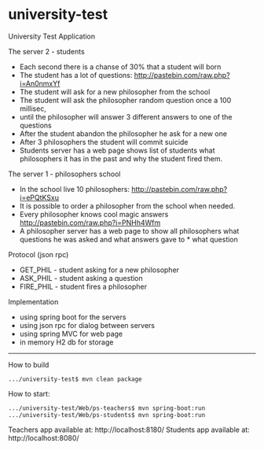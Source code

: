 # university-test
University Test Application

The server 2 - students

* Each second there is a chanse of 30% that a student will born
* The student has a lot of questions:   http://pastebin.com/raw.php?i=An0nmxYf
* The student will ask for a new philosopher from the school
* The student will ask the philosopher random question once a 100 millisec, 
* until  the philosopher will answer 3 different answers to one of the questions
* After the student abandon the philosopher he ask for a new one
* After 3 philosophers the student will commit suicide 
* Students server  has a web page shows list of students what philosophers it has in the past and why the student fired them.



The server 1  - philosophers school

* In the school live 10 philosophers: http://pastebin.com/raw.php?i=ePQtKSxu
* It is possible to order a philosopher from the school when needed.
* Every philosopher knows cool magic answers http://pastebin.com/raw.php?i=PNHh4Wfm
* A philosopher server has a web page to show all philosophers what questions he was asked and what answers gave to * what question


Protocol (json rpc)

* GET_PHIL - student asking for a new philosopher 
* ASK_PHIL - student asking a question
* FIRE_PHIL - student fires a philosopher



Implementation

* using spring boot for the servers
* using json rpc for dialog between servers
* using spring MVC for web page
* in memory H2 db for storage


---

How to build
```
.../university-test$ mvn clean package
```

How to start:
```
.../university-test/Web/ps-teachers$ mvn spring-boot:run
.../university-test/Web/ps-students$ mvn spring-boot:run
```

Teachers app available at: http://localhost:8180/
Students app available at: http://localhost:8080/
